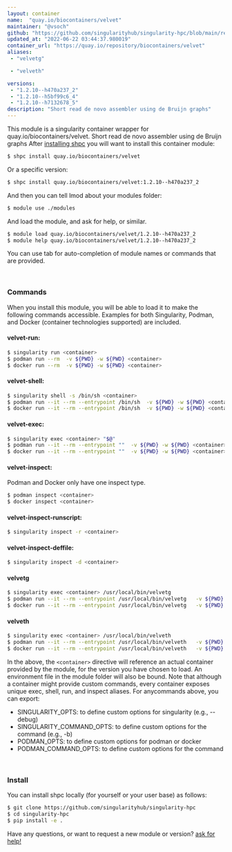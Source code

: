 ```yaml
---
layout: container
name:  "quay.io/biocontainers/velvet"
maintainer: "@vsoch"
github: "https://github.com/singularityhub/singularity-hpc/blob/main/registry/quay.io/biocontainers/velvet/container.yaml"
updated_at: "2022-06-22 03:44:37.980019"
container_url: "https://quay.io/repository/biocontainers/velvet"
aliases:
 - "velvetg"

 - "velveth"

versions:
 - "1.2.10--h470a237_2"
 - "1.2.10--h5bf99c6_4"
 - "1.2.10--h7132678_5"
description: "Short read de novo assembler using de Bruijn graphs"
---
```


This module is a singularity container wrapper for quay.io/biocontainers/velvet.
Short read de novo assembler using de Bruijn graphs
After [installing shpc](#install) you will want to install this container module:


```bash
$ shpc install quay.io/biocontainers/velvet
```

Or a specific version:

```bash
$ shpc install quay.io/biocontainers/velvet:1.2.10--h470a237_2
```

And then you can tell lmod about your modules folder:

```bash
$ module use ./modules
```

And load the module, and ask for help, or similar.

```bash
$ module load quay.io/biocontainers/velvet/1.2.10--h470a237_2
$ module help quay.io/biocontainers/velvet/1.2.10--h470a237_2
```

You can use tab for auto-completion of module names or commands that are provided.

<br>

### Commands

When you install this module, you will be able to load it to make the following commands accessible.
Examples for both Singularity, Podman, and Docker (container technologies supported) are included.

#### velvet-run:

```bash
$ singularity run <container>
$ podman run --rm  -v ${PWD} -w ${PWD} <container>
$ docker run --rm  -v ${PWD} -w ${PWD} <container>
```

#### velvet-shell:

```bash
$ singularity shell -s /bin/sh <container>
$ podman run --it --rm --entrypoint /bin/sh  -v ${PWD} -w ${PWD} <container>
$ docker run --it --rm --entrypoint /bin/sh  -v ${PWD} -w ${PWD} <container>
```

#### velvet-exec:

```bash
$ singularity exec <container> "$@"
$ podman run --it --rm --entrypoint ""  -v ${PWD} -w ${PWD} <container> "$@"
$ docker run --it --rm --entrypoint ""  -v ${PWD} -w ${PWD} <container> "$@"
```

#### velvet-inspect:

Podman and Docker only have one inspect type.

```bash
$ podman inspect <container>
$ docker inspect <container>
```

#### velvet-inspect-runscript:

```bash
$ singularity inspect -r <container>
```

#### velvet-inspect-deffile:

```bash
$ singularity inspect -d <container>
```


#### velvetg
       
```bash
$ singularity exec <container> /usr/local/bin/velvetg
$ podman run --it --rm --entrypoint /usr/local/bin/velvetg   -v ${PWD} -w ${PWD} <container> -c " $@"
$ docker run --it --rm --entrypoint /usr/local/bin/velvetg   -v ${PWD} -w ${PWD} <container> -c " $@"
```


#### velveth
       
```bash
$ singularity exec <container> /usr/local/bin/velveth
$ podman run --it --rm --entrypoint /usr/local/bin/velveth   -v ${PWD} -w ${PWD} <container> -c " $@"
$ docker run --it --rm --entrypoint /usr/local/bin/velveth   -v ${PWD} -w ${PWD} <container> -c " $@"
```



In the above, the `<container>` directive will reference an actual container provided
by the module, for the version you have chosen to load. An environment file in the
module folder will also be bound. Note that although a container
might provide custom commands, every container exposes unique exec, shell, run, and
inspect aliases. For anycommands above, you can export:

 - SINGULARITY_OPTS: to define custom options for singularity (e.g., --debug)
 - SINGULARITY_COMMAND_OPTS: to define custom options for the command (e.g., -b)
 - PODMAN_OPTS: to define custom options for podman or docker
 - PODMAN_COMMAND_OPTS: to define custom options for the command

<br>
  
### Install

You can install shpc locally (for yourself or your user base) as follows:

```bash
$ git clone https://github.com/singularityhub/singularity-hpc
$ cd singularity-hpc
$ pip install -e .
```

Have any questions, or want to request a new module or version? [ask for help!](https://github.com/singularityhub/singularity-hpc/issues)